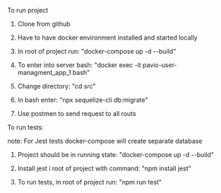 To run project

1. Clone from github

2. Have to have docker environment installed and started locally 

3. In root of project run: "docker-compose up -d --build"

4. To enter into server bash: "docker exec -it pavio-user-managment_app_1 bash"

5. Change directory:  "cd src"

6. In bash enter: "npx sequelize-cli db:migrate"

7. Use postmen to send request to all routs

To run tests:

note: For Jest tests docker-compose will create separate database

1. Project should be in running state: "docker-compose up -d --build"

2. Install jest i root of project with command: "npm install jest" 

3. To run tests, in root of project run: "npm run test"